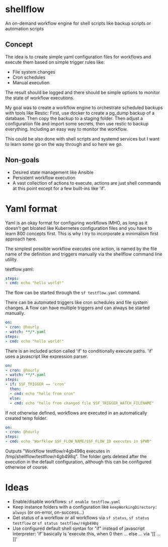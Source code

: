 # shellflow
An on-demand workflow engine for shell scripts like backup scripts or automation scripts

## Concept
The idea is to create simple yaml configuration files for workflows and execute them based on simple trigger rules like:
- File system changes
- Cron schedules
- Manual execution

The result should be logged and there should be simple options to monitor the state of workflow executions.

My goal was to create a workflow engine to orchestrate scheduled backups with tools like Restic: First, use docker to create a pg_dump backup of a database. Then copy the backup to a staging folder. Then adjust a configuration file and import some secrets, then use restic to backup everything. Including an easy way to monitor the workflow. 

This could be also done with shell scripts and systemd services but I want to learn some go on the way through and so here we go.

## Non-goals
- Desired state management like Ansible
- Persistent workflow execution
- A vast collection of actions to execute, actions are just shell commands at this point except for a few built-ins like 'if'.

# Yaml format
Yaml is an okay format for configuring workflows IMHO, as long as it doesn't get bloated like Kubernetes configuration files and you have to learn 800 concepts first. This is why I try to incorporate a minimalism first approach here.

The simplest possible workflow executes one action, is named by the file name of the definition and triggers manually via the shellflow command line utility.

testflow.yaml:
```yaml
steps:
- cmd: echo "hello world!"
```

The flow can be started through the `sf testflow.yaml` command.

There can be automated triggers like cron schedules and file system changes. A flow can have multiple triggers and can always be started manually.

```yaml
on:
- cron: @hourly
- watch: **/*.yaml
steps:
- cmd: echo "hello world!"
```

There is an included action called 'if' to conditionally execute paths. 'if' uses a javascript like expression parser.

```yaml
on:
- cron: @hourly
- watch: **/*.yaml
steps:
- if: $SF_TRIGGER == 'cron'
  then:
  - cmd: echo "hello from cron"
  else:
  - cmd: echo "hello from changed file $SF_TRIGGER_WATCH_FILENAME"
```

If not otherwise defined, workflows are executed in an automatically created temp folder.

```yaml
on:
- cron: @hourly
steps:
- cmd: echo "Worfklow $SF_FLOW_NAME/$SF_FLOW_ID executes in $PWD"
```

Outputs "Workflow testflow/r4gb498q executes in /tmp/shellflow/testflow/r4gb498q". The folder gets deleted after the execution in the default configuration, although this can be configured otherwise of course.

# Ideas
- Enable/disable workflows: `sf enable testflow.yaml`
- Keep instance folders with a configuration like `keepWorkingDirectory: always` (or on-error, on-success...)
- Get status of a workflow or all workflows via `sf status`, `sf status testflow` or `sf status testflow/r4gb498q`
- Use configured default shell syntax for "if" instead of javascript interpreter: 'if' basically is 'execute this, when 0 then ... else ... via '[[ ... ]]'

